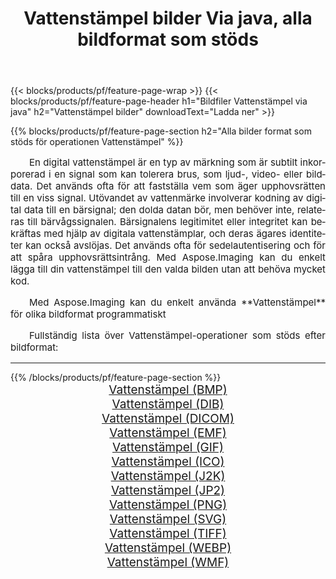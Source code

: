 ﻿---
title: Vattenstämpel bilder Via java, alla bildformat som stöds 
weight: 3920
url: /sv/java/watermark/ 
lang: sv
langdirlevel: 2
locales: zh-hans,ja,it,ru,de,es,fr,nl,id,lt,pl,pt,vi,tr,ko,zh-hant,ar,hi,th,sv,cs,uk,he
description: Med Aspose.Imaging kan du enkelt Vattenstämpel bilder via java
---

{{< blocks/products/pf/feature-page-wrap >}}
{{< blocks/products/pf/feature-page-header h1="Bildfiler Vattenstämpel via java" h2="Vattenstämpel bilder" downloadText="Ladda ner" >}}


{{% blocks/products/pf/feature-page-section  h2="Alla bilder format som stöds för operationen Vattenstämpel" %}}
<p align="justify" style="text-indent:2em;font-size:15px;">
En digital vattenstämpel är en typ av märkning som är subtilt inkorporerad i en signal som kan tolerera brus, som ljud-, video- eller bilddata. Det används ofta för att fastställa vem som äger upphovsrätten till en viss signal. Utövandet av vattenmärke involverar kodning av digital data till en bärsignal; den dolda datan bör, men behöver inte, relateras till bärvågssignalen. Bärsignalens legitimitet eller integritet kan bekräftas med hjälp av digitala vattenstämplar, och deras ägares identiteter kan också avslöjas. Det används ofta för sedelautentisering och för att spåra upphovsrättsintrång. Med Aspose.Imaging kan du enkelt lägga till din vattenstämpel till den valda bilden utan att behöva mycket kod.
</p>
<p align="justify" style="text-indent:2em;font-size:15px;">
Med Aspose.Imaging kan du enkelt använda **Vattenstämpel** för olika bildformat programmatiskt
</p>
<p align="justify" style="text-indent:2em;font-size:15px;">
Fullständig lista över Vattenstämpel-operationer som stöds efter bildformat:
</p>
<hr/>
{{% /blocks/products/pf/feature-page-section %}}
<div class="container-fluid productfamilypage bg-gray">
    <div class="convertypes bg-gray agp-content section">
        <div class="container">
		<div class="row other-converters" style="gap: 10px;font-size: 19px;text-align:center;">
		    <div class='col-md-2 other-converter remove-lp remove-rp'><a href="/imaging/sv/java/watermark/bmp/" style="padding:15px;">Vattenstämpel (BMP)</a></div><div class='col-md-2 other-converter remove-lp remove-rp'><a href="/imaging/sv/java/watermark/dib/" style="padding:15px;">Vattenstämpel (DIB)</a></div><div class='col-md-2 other-converter remove-lp remove-rp'><a href="/imaging/sv/java/watermark/dicom/" style="padding:15px;">Vattenstämpel (DICOM)</a></div><div class='col-md-2 other-converter remove-lp remove-rp'><a href="/imaging/sv/java/watermark/emf/" style="padding:15px;">Vattenstämpel (EMF)</a></div><div class='col-md-2 other-converter remove-lp remove-rp'><a href="/imaging/sv/java/watermark/gif/" style="padding:15px;">Vattenstämpel (GIF)</a></div><div class='col-md-2 other-converter remove-lp remove-rp'><a href="/imaging/sv/java/watermark/ico/" style="padding:15px;">Vattenstämpel (ICO)</a></div><div class='col-md-2 other-converter remove-lp remove-rp'><a href="/imaging/sv/java/watermark/j2k/" style="padding:15px;">Vattenstämpel (J2K)</a></div><div class='col-md-2 other-converter remove-lp remove-rp'><a href="/imaging/sv/java/watermark/jp2/" style="padding:15px;">Vattenstämpel (JP2)</a></div><div class='col-md-2 other-converter remove-lp remove-rp'><a href="/imaging/sv/java/watermark/png/" style="padding:15px;">Vattenstämpel (PNG)</a></div><div class='col-md-2 other-converter remove-lp remove-rp'><a href="/imaging/sv/java/watermark/svg/" style="padding:15px;">Vattenstämpel (SVG)</a></div><div class='col-md-2 other-converter remove-lp remove-rp'><a href="/imaging/sv/java/watermark/tiff/" style="padding:15px;">Vattenstämpel (TIFF)</a></div><div class='col-md-2 other-converter remove-lp remove-rp'><a href="/imaging/sv/java/watermark/webp/" style="padding:15px;">Vattenstämpel (WEBP)</a></div><div class='col-md-2 other-converter remove-lp remove-rp'><a href="/imaging/sv/java/watermark/wmf/" style="padding:15px;">Vattenstämpel (WMF)</a></div>
                </div>
        </div>
    </div>
</div>
<br/>
